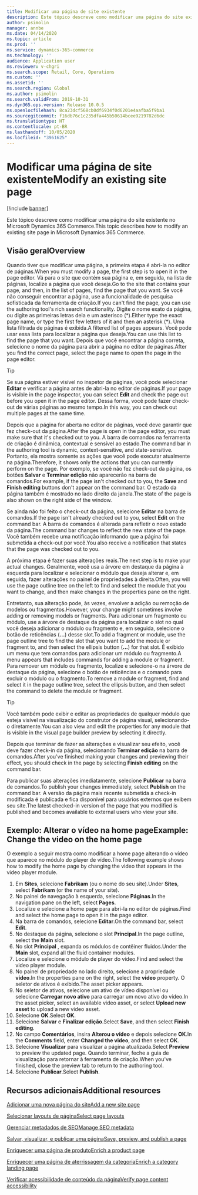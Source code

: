 ```yaml
---
title: Modificar uma página de site existente
description: Este tópico descreve como modificar uma página do site existente no Microsoft Dynamics 365 Commerce.
author: psimolin
manager: annbe
ms.date: 04/14/2020
ms.topic: article
ms.prod: ''
ms.service: dynamics-365-commerce
ms.technology: ''
audience: Application user
ms.reviewer: v-chgri
ms.search.scope: Retail, Core, Operations
ms.custom: ''
ms.assetid: ''
ms.search.region: Global
ms.author: psimolin
ms.search.validFrom: 2019-10-31
ms.dyn365.ops.version: Release 10.0.5
ms.openlocfilehash: 8ca23dcf568cb0df6934f0d6201e4aafba5f9ba1
ms.sourcegitcommit: f16db76c1c235dfa445b50614bcee9219782d6dc
ms.translationtype: HT
ms.contentlocale: pt-BR
ms.lasthandoff: 10/05/2020
ms.locfileid: "3961625"
---
```

# <a name="modify-an-existing-site-page"></a><span data-ttu-id="2c0ce-103">Modificar uma página de site existente</span><span class="sxs-lookup"><span data-stu-id="2c0ce-103">Modify an existing site page</span></span>


[!include [banner](includes/banner.md)]

<span data-ttu-id="2c0ce-104">Este tópico descreve como modificar uma página do site existente no Microsoft Dynamics 365 Commerce.</span><span class="sxs-lookup"><span data-stu-id="2c0ce-104">This topic describes how to modify an existing site page in Microsoft Dynamics 365 Commerce.</span></span>

## <a name="overview"></a><span data-ttu-id="2c0ce-105">Visão geral</span><span class="sxs-lookup"><span data-stu-id="2c0ce-105">Overview</span></span>

<span data-ttu-id="2c0ce-106">Quando tiver que modificar uma página, a primeira etapa é abri-la no editor de páginas.</span><span class="sxs-lookup"><span data-stu-id="2c0ce-106">When you must modify a page, the first step is to open it in the page editor.</span></span> <span data-ttu-id="2c0ce-107">Vá para o site que contém sua página e, em seguida, na lista de páginas, localize a página que você deseja.</span><span class="sxs-lookup"><span data-stu-id="2c0ce-107">Go to the site that contains your page, and then, in the list of pages, find the page that you want.</span></span> <span data-ttu-id="2c0ce-108">Se você não conseguir encontrar a página, use a funcionalidade de pesquisa sofisticada da ferramenta de criação.</span><span class="sxs-lookup"><span data-stu-id="2c0ce-108">If you can't find the page, you can use the authoring tool's rich search functionality.</span></span> <span data-ttu-id="2c0ce-109">Digite o nome exato da página, ou digite as primeiras letras dela e um asterisco (\*).</span><span class="sxs-lookup"><span data-stu-id="2c0ce-109">Either type the exact page name, or type the first few letters of it and then an asterisk (\*).</span></span> <span data-ttu-id="2c0ce-110">Uma lista filtrada de páginas é exibida.</span><span class="sxs-lookup"><span data-stu-id="2c0ce-110">A filtered list of pages appears.</span></span> <span data-ttu-id="2c0ce-111">Você pode usar essa lista para localizar a página que deseja.</span><span class="sxs-lookup"><span data-stu-id="2c0ce-111">You can use this list to find the page that you want.</span></span> <span data-ttu-id="2c0ce-112">Depois que você encontrar a página correta, selecione o nome da página para abrir a página no editor de páginas.</span><span class="sxs-lookup"><span data-stu-id="2c0ce-112">After you find the correct page, select the page name to open the page in the page editor.</span></span>

> [!TIP]
> <span data-ttu-id="2c0ce-113">Se sua página estiver visível no inspetor de páginas, você pode selecionar **Editar** e verificar a página antes de abri-la no editor de páginas.</span><span class="sxs-lookup"><span data-stu-id="2c0ce-113">If your page is visible in the page inspector, you can select **Edit** and check the page out before you open it in the page editor.</span></span> <span data-ttu-id="2c0ce-114">Dessa forma, você pode fazer check-out de várias páginas ao mesmo tempo.</span><span class="sxs-lookup"><span data-stu-id="2c0ce-114">In this way, you can check out multiple pages at the same time.</span></span>

<span data-ttu-id="2c0ce-115">Depois que a página for aberta no editor de páginas, você deve garantir que fez check-out da página.</span><span class="sxs-lookup"><span data-stu-id="2c0ce-115">After the page is open in the page editor, you must make sure that it's checked out to you.</span></span> <span data-ttu-id="2c0ce-116">A barra de comandos na ferramenta de criação é dinâmica, contextual e sensível ao estado.</span><span class="sxs-lookup"><span data-stu-id="2c0ce-116">The command bar in the authoring tool is dynamic, context-sensitive, and state-sensitive.</span></span> <span data-ttu-id="2c0ce-117">Portanto, ela mostra somente as ações que você pode executar atualmente na página.</span><span class="sxs-lookup"><span data-stu-id="2c0ce-117">Therefore, it shows only the actions that you can currently perform on the page.</span></span> <span data-ttu-id="2c0ce-118">Por exemplo, se você não fez check-out da página, os botões **Salvar** e **Terminar edição** não aparecerão na barra de comandos.</span><span class="sxs-lookup"><span data-stu-id="2c0ce-118">For example, if the page isn't checked out to you, the **Save** and **Finish editing** buttons don't appear on the command bar.</span></span> <span data-ttu-id="2c0ce-119">O estado da página também é mostrado no lado direito da janela.</span><span class="sxs-lookup"><span data-stu-id="2c0ce-119">The state of the page is also shown on the right side of the window.</span></span>

<span data-ttu-id="2c0ce-120">Se ainda não foi feito o check-out da página, selecione **Editar** na barra de comandos.</span><span class="sxs-lookup"><span data-stu-id="2c0ce-120">If the page isn't already checked out to you, select **Edit** on the command bar.</span></span> <span data-ttu-id="2c0ce-121">A barra de comandos é alterada para refletir o novo estado da página.</span><span class="sxs-lookup"><span data-stu-id="2c0ce-121">The command bar changes to reflect the new state of the page.</span></span> <span data-ttu-id="2c0ce-122">Você também recebe uma notificação informando que a página foi submetida a check-out por você.</span><span class="sxs-lookup"><span data-stu-id="2c0ce-122">You also receive a notification that states that the page was checked out to you.</span></span>

<span data-ttu-id="2c0ce-123">A próxima etapa é fazer suas alterações reais.</span><span class="sxs-lookup"><span data-stu-id="2c0ce-123">The next step is to make your actual changes.</span></span> <span data-ttu-id="2c0ce-124">Geralmente, você usa a árvore em destaque da página à esquerda para localizar e selecionar o módulo que deseja alterar e, em seguida, fazer alterações no painel de propriedades à direita.</span><span class="sxs-lookup"><span data-stu-id="2c0ce-124">Often, you will use the page outline tree on the left to find and select the module that you want to change, and then make changes in the properties pane on the right.</span></span> 

<span data-ttu-id="2c0ce-125">Entretanto, sua alteração pode, às vezes, envolver a adição ou remoção de modelos ou fragmentos.</span><span class="sxs-lookup"><span data-stu-id="2c0ce-125">However, your change might sometimes involve adding or removing models or fragments.</span></span> <span data-ttu-id="2c0ce-126">Para adicionar um fragmento ou módulo, use a árvore de destaque da página para localizar o slot no qual você deseja adicionar o módulo ou fragmento e, em seguida, selecione o botão de reticências (**...**) desse slot.</span><span class="sxs-lookup"><span data-stu-id="2c0ce-126">To add a fragment or module, use the page outline tree to find the slot that you want to add the module or fragment to, and then select the ellipsis button (**...**) for that slot.</span></span> <span data-ttu-id="2c0ce-127">É exibido um menu que tem comandos para adicionar um módulo ou fragmento.</span><span class="sxs-lookup"><span data-stu-id="2c0ce-127">A menu appears that includes commands for adding a module or fragment.</span></span> <span data-ttu-id="2c0ce-128">Para remover um módulo ou fragmento, localize e selecione-o na árvore de destaque da página, selecione o botão de reticências e o comando para excluir o módulo ou o fragmento.</span><span class="sxs-lookup"><span data-stu-id="2c0ce-128">To remove a module or fragment, find and select it in the page outline tree, select the ellipsis button, and then select the command to delete the module or fragment.</span></span>

> [!TIP]
> <span data-ttu-id="2c0ce-129">Você também pode exibir e editar as propriedades de qualquer módulo que esteja visível na visualização do construtor de página visual, selecionando-o diretamente.</span><span class="sxs-lookup"><span data-stu-id="2c0ce-129">You can also view and edit the properties for any module that is visible in the visual page builder preview by selecting it directly.</span></span>

<span data-ttu-id="2c0ce-130">Depois que terminar de fazer as alterações e visualizar seu efeito, você deve fazer check-in da página, selecionando **Terminar edição** na barra de comandos.</span><span class="sxs-lookup"><span data-stu-id="2c0ce-130">After you've finished making your changes and previewing their effect, you should check in the page by selecting **Finish editing** on the command bar.</span></span> 

<span data-ttu-id="2c0ce-131">Para publicar suas alterações imediatamente, selecione **Publicar** na barra de comandos.</span><span class="sxs-lookup"><span data-stu-id="2c0ce-131">To publish your changes immediately, select **Publish** on the command bar.</span></span> <span data-ttu-id="2c0ce-132">A versão da página mais recente submetida a check-in modificada é publicada e fica disponível para usuários externos que exibem seu site.</span><span class="sxs-lookup"><span data-stu-id="2c0ce-132">The latest checked-in version of the page that you modified is published and becomes available to external users who view your site.</span></span> 

## <a name="example-change-the-video-on-the-home-page"></a><span data-ttu-id="2c0ce-133">Exemplo: Alterar o vídeo na home page</span><span class="sxs-lookup"><span data-stu-id="2c0ce-133">Example: Change the video on the home page</span></span>

<span data-ttu-id="2c0ce-134">O exemplo a seguir mostra como modificar a home page alterando o vídeo que aparece no módulo do player de vídeo.</span><span class="sxs-lookup"><span data-stu-id="2c0ce-134">The following example shows how to modify the home page by changing the video that appears in the video player module.</span></span>

1. <span data-ttu-id="2c0ce-135">Em **Sites**, selecione **Fabrikam** (ou o nome do seu site).</span><span class="sxs-lookup"><span data-stu-id="2c0ce-135">Under **Sites**, select **Fabrikam** (or the name of your site).</span></span>
1. <span data-ttu-id="2c0ce-136">No painel de navegação à esquerda, selecione **Páginas**.</span><span class="sxs-lookup"><span data-stu-id="2c0ce-136">In the navigation pane on the left, select **Pages**.</span></span>
1. <span data-ttu-id="2c0ce-137">Localize e selecione a home page para abri-la no editor de páginas.</span><span class="sxs-lookup"><span data-stu-id="2c0ce-137">Find and select the home page to open it in the page editor.</span></span>
1. <span data-ttu-id="2c0ce-138">Na barra de comandos, selecione **Editar**.</span><span class="sxs-lookup"><span data-stu-id="2c0ce-138">On the command bar, select **Edit**.</span></span>
1. <span data-ttu-id="2c0ce-139">No destaque da página, selecione o slot **Principal**.</span><span class="sxs-lookup"><span data-stu-id="2c0ce-139">In the page outline, select the **Main** slot.</span></span>
1. <span data-ttu-id="2c0ce-140">No slot **Principal** , expanda os módulos de contêiner fluidos.</span><span class="sxs-lookup"><span data-stu-id="2c0ce-140">Under the **Main** slot, expand all the fluid container modules.</span></span>
1. <span data-ttu-id="2c0ce-141">Localize e selecione o módulo de player do vídeo.</span><span class="sxs-lookup"><span data-stu-id="2c0ce-141">Find and select the video player module.</span></span>
1. <span data-ttu-id="2c0ce-142">No painel de propriedade no lado direito, selecione a propriedade **vídeo**.</span><span class="sxs-lookup"><span data-stu-id="2c0ce-142">In the properties pane on the right, select the **video** property.</span></span> <span data-ttu-id="2c0ce-143">O seletor de ativos é exibido.</span><span class="sxs-lookup"><span data-stu-id="2c0ce-143">The asset picker appears.</span></span>
1. <span data-ttu-id="2c0ce-144">No seletor de ativos, selecione um ativo de vídeo disponível ou selecione **Carregar novo ativo** para carregar um novo ativo do vídeo.</span><span class="sxs-lookup"><span data-stu-id="2c0ce-144">In the asset picker, select an available video asset, or select **Upload new asset** to upload a new video asset.</span></span>
1. <span data-ttu-id="2c0ce-145">Selecione **OK**.</span><span class="sxs-lookup"><span data-stu-id="2c0ce-145">Select **OK**.</span></span>
1. <span data-ttu-id="2c0ce-146">Selecione **Salvar** e **Finalizar edição**.</span><span class="sxs-lookup"><span data-stu-id="2c0ce-146">Select **Save**, and then select **Finish editing**.</span></span>
1. <span data-ttu-id="2c0ce-147">No campo **Comentários**, insira **Alterou o vídeo** e depois selecione **OK**.</span><span class="sxs-lookup"><span data-stu-id="2c0ce-147">In the **Comments** field, enter **Changed the video**, and then select **OK**.</span></span>
1. <span data-ttu-id="2c0ce-148">Selecione **Visualizar** para visualizar a página atualizada.</span><span class="sxs-lookup"><span data-stu-id="2c0ce-148">Select **Preview** to preview the updated page.</span></span> <span data-ttu-id="2c0ce-149">Quando terminar, feche a guia de visualização para retornar à ferramenta de criação.</span><span class="sxs-lookup"><span data-stu-id="2c0ce-149">When you've finished, close the preview tab to return to the authoring tool.</span></span>
1. <span data-ttu-id="2c0ce-150">Selecione **Publicar**.</span><span class="sxs-lookup"><span data-stu-id="2c0ce-150">Select **Publish**.</span></span>

## <a name="additional-resources"></a><span data-ttu-id="2c0ce-151">Recursos adicionais</span><span class="sxs-lookup"><span data-stu-id="2c0ce-151">Additional resources</span></span>

[<span data-ttu-id="2c0ce-152">Adicionar uma nova página do site</span><span class="sxs-lookup"><span data-stu-id="2c0ce-152">Add a new site page</span></span>](add-new-page.md)

[<span data-ttu-id="2c0ce-153">Selecionar layouts de página</span><span class="sxs-lookup"><span data-stu-id="2c0ce-153">Select page layouts</span></span>](select-page-layouts.md)

[<span data-ttu-id="2c0ce-154">Gerenciar metadados de SEO</span><span class="sxs-lookup"><span data-stu-id="2c0ce-154">Manage SEO metadata</span></span>](manage-seo-metadata.md)

[<span data-ttu-id="2c0ce-155">Salvar, visualizar, e publicar uma página</span><span class="sxs-lookup"><span data-stu-id="2c0ce-155">Save, preview, and publish a page</span></span>](save-preview-publish-page.md)

[<span data-ttu-id="2c0ce-156">Enriquecer uma página de produto</span><span class="sxs-lookup"><span data-stu-id="2c0ce-156">Enrich a product page</span></span>](enrich-product-page.md)

[<span data-ttu-id="2c0ce-157">Enriquecer uma página de aterrissagem da categoria</span><span class="sxs-lookup"><span data-stu-id="2c0ce-157">Enrich a category landing page</span></span>](enrich-category-page.md)

[<span data-ttu-id="2c0ce-158">Verificar acessibilidade de conteúdo da página</span><span class="sxs-lookup"><span data-stu-id="2c0ce-158">Verify page content accessibility</span></span>](verify-accessibility.md)
